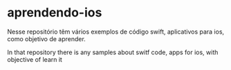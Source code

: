 # aprendendo-ios

Nesse repositório têm vários exemplos de código swift, aplicativos para ios, como objetivo de aprender.

In that repository there is any samples about switf code, apps for ios, with objective of learn it
